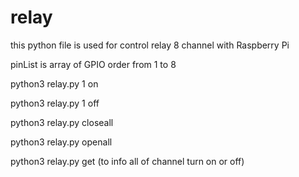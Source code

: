 # relay
this python file is used for control relay 8 channel with Raspberry Pi

pinList is array of GPIO order from 1 to 8

python3 relay.py 1 on 

python3 relay.py 1 off

python3 relay.py closeall

python3 relay.py openall

python3 relay.py get         (to info all of channel turn on or off)
